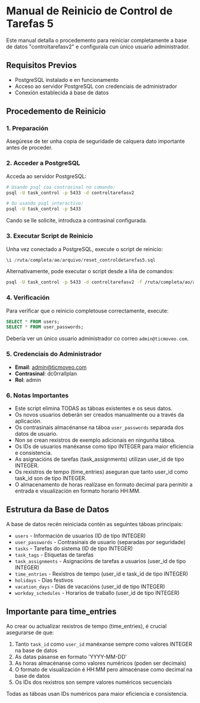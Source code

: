 
# Manual de Reinicio de Control de Tarefas 5

Este manual detalla o procedemento para reiniciar completamente a base de datos "controltarefasv2" e configurala cun único usuario administrador.

## Requisitos Previos

- PostgreSQL instalado e en funcionamento
- Acceso ao servidor PostgreSQL con credenciais de administrador
- Conexión establecida á base de datos

## Procedemento de Reinicio

### 1. Preparación

Asegúrese de ter unha copia de seguridade de calquera dato importante antes de proceder.

### 2. Acceder a PostgreSQL

Acceda ao servidor PostgreSQL:

```bash
# Usando psql coa contrasinal no comando:
psql -U task_control -p 5433 -d controltarefasv2

# Ou usando psql interactivo:
psql -U task_control -p 5433
```

Cando se lle solicite, introduza a contrasinal configurada.

### 3. Executar Script de Reinicio

Unha vez conectado a PostgreSQL, execute o script de reinicio:

```sql
\i /ruta/completa/ao/arquivo/reset_controldetarefas5.sql
```

Alternativamente, pode executar o script desde a liña de comandos:

```bash
psql -U task_control -p 5433 -d controltarefasv2 -f /ruta/completa/ao/arquivo/reset_controldetarefas5.sql
```

### 4. Verificación

Para verificar que o reinicio completouse correctamente, execute:

```sql
SELECT * FROM users;
SELECT * FROM user_passwords;
```

Debería ver un único usuario administrador co correo `admin@ticmoveo.com`.

### 5. Credenciais do Administrador

- **Email**: admin@ticmoveo.com
- **Contrasinal**: dc0rralIplan
- **Rol**: admin

### 6. Notas Importantes

- Este script elimina TODAS as táboas existentes e os seus datos.
- Os novos usuarios deberán ser creados manualmente ou a través da aplicación.
- Os contrasinais almacénanse na táboa `user_passwords` separada dos datos de usuario.
- Non se crean rexistros de exemplo adicionais en ningunha táboa.
- Os IDs de usuarios manéxanse como tipo INTEGER para maior eficiencia e consistencia.
- As asignacións de tarefas (task_assignments) utilizan user_id de tipo INTEGER.
- Os rexistros de tempo (time_entries) aseguran que tanto user_id como task_id son de tipo INTEGER.
- O almacenamento de horas realízase en formato decimal para permitir a entrada e visualización en formato horario HH:MM.

## Estrutura da Base de Datos

A base de datos recén reiniciada contén as seguintes táboas principais:

- `users` - Información de usuarios (ID de tipo INTEGER)
- `user_passwords` - Contrasinais de usuario (separadas por seguridade)
- `tasks` - Tarefas do sistema (ID de tipo INTEGER)
- `task_tags` - Etiquetas de tarefas
- `task_assignments` - Asignacións de tarefas a usuarios (user_id de tipo INTEGER)
- `time_entries` - Rexistros de tempo (user_id e task_id de tipo INTEGER)
- `holidays` - Días festivos
- `vacation_days` - Días de vacacións (user_id de tipo INTEGER)
- `workday_schedules` - Horarios de traballo (user_id de tipo INTEGER)

## Importante para time_entries

Ao crear ou actualizar rexistros de tempo (time_entries), é crucial asegurarse de que:

1. Tanto `task_id` como `user_id` manéxanse sempre como valores INTEGER na base de datos
2. As datas pásanse en formato 'YYYY-MM-DD'
3. As horas almacénanse como valores numéricos (poden ser decimais)
4. O formato de visualización é HH:MM pero almacénase como decimal na base de datos
5. Os IDs dos rexistros son sempre valores numéricos secuenciais

Todas as táboas usan IDs numéricos para maior eficiencia e consistencia.
